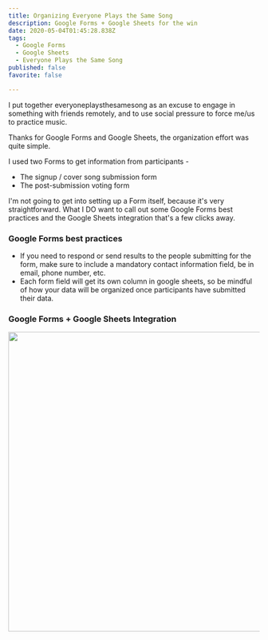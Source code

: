 ```yaml
---
title: Organizing Everyone Plays the Same Song
description: Google Forms + Google Sheets for the win
date: 2020-05-04T01:45:28.838Z
tags:
  - Google Forms
  - Google Sheets
  - Everyone Plays the Same Song
published: false
favorite: false

---
```

I put together everyoneplaysthesamesong as an excuse to engage in something with friends remotely, and to use social pressure to force me/us to practice music. 



Thanks for Google Forms and Google Sheets, the organization effort was quite simple. 

I used two Forms to get information from participants - 

* The signup / cover song submission form
* The post-submission voting form


I'm not going to get into setting up a Form itself, because it's very straightforward. What I DO want to call out some Google Forms best practices and the Google Sheets integration that's a few clicks away. 

### Google Forms best practices
- If you need to respond or send results to the people submitting for the form, make sure to include a mandatory contact information field, be in email, phone number, etc. 
- Each form field will get its own column in google sheets, so be mindful of how your data will be organized once participants have submitted their data.
 
### Google Forms + Google Sheets Integration 

<img src="/uploads/5googleformssheetsintegrationlink.png" width="600">


